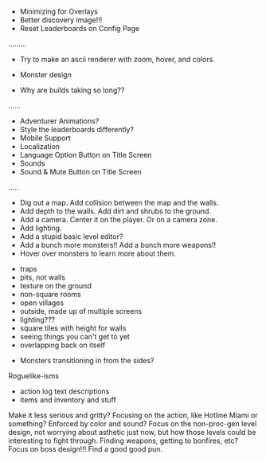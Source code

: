 - Minimizing for Overlays
- Better discovery image!!!
- Reset Leaderboards on Config Page

.........

- Try to make an ascii renderer with zoom, hover, and colors.

- Monster design

- Why are builds taking so long??

......

- Adventurer Animations?
- Style the leaderboards differently?
- Mobile Support
- Localization
- Language Option Button on Title Screen
- Sounds
- Sound & Mute Button on Title Screen

.....

- Dig out a map. Add collision between the map and the walls.
- Add depth to the walls. Add dirt and shrubs to the ground.
- Add a camera. Center it on the player. Or on a camera zone.
- Add lighting.
- Add a stupid basic level editor?
- Add a bunch more monsters!! Add a bunch more weapons!!
- Hover over monsters to learn more about them.

* traps
* pits, not walls
* texture on the ground
* non-square rooms
* open villages
* outside, made up of multiple screens
* lighting???
* square tiles with height for walls
* seeing things you can't get to yet
* overlapping back on itself

- Monsters transitioning in from the sides?

Roguelike-isms
- action log text descriptions
- items and inventory and stuff

Make it less serious and gritty? Focusing on the action, like Hotline Miami or something? Enforced by color and sound?
Focus on the non-proc-gen level design, not worrying about asthetic just now, but how those levels could be interesting to fight through. Finding weapons, getting to bonfires, etc? Focus on boss design!!! Find a good good pun.

